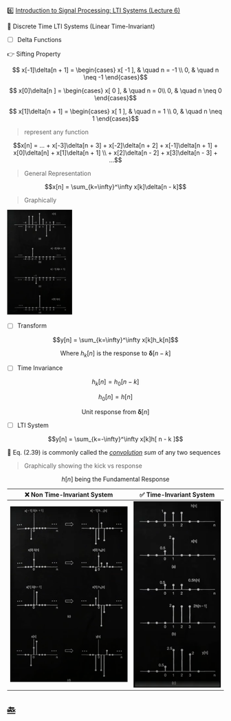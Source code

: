 :six: [Introduction to Signal Processing: LTI Systems (Lecture 6)](https://youtu.be/x5wtnbIQ0Lk)

:round_pushpin: Discrete Time LTI Systems (Linear Time-Invariant)

- [ ] Delta Functions

:point_right: Sifting Property 

```math
    x[-1]\delta[n + 1] =
      \begin{cases}
        x[ -1 ],   & \quad n = -1 \\
        0,         & \quad n \neq -1
      \end{cases}
```
```math
    x[0]\delta[n ] =
      \begin{cases}
        x[ 0 ],   & \quad n = 0\\
        0,        & \quad n \neq 0
      \end{cases}
```
```math
    x[1]\delta[n + 1] =
      \begin{cases}
        x[ 1 ],   & \quad n = 1 \\
        0,        & \quad n \neq 1
      \end{cases}
```

> represent any function

```math
x[n] = ... + x[-3]\delta[n + 3] + x[-2]\delta[n + 2] + x[-1]\delta[n + 1] + x[0]\delta[n] + x[1]\delta[n + 1] \\
            + x[2]\delta[n - 2] + x[3]\delta[n - 3] + ...
```

> General Representation

```math
x[n] = \sum_{k=\infty}^\infty x[k]\delta[n - k]
```

> Graphically

<img src=images/delta_function_graphically.png width='30%' height='30%' > </img>

- [ ] Transform

```math
y[n] = \sum_{k=\infty}^\infty x[k]h_k[n]
```

```math
\text{Where } h_k[n] \text{ is the response to } \boldsymbol{\delta}[ n - k]
```

- [ ] Time Invariance

```math
h_k[n] = h_0[ n - k ]
```

```math
h_0[n] = h[ n ]
```


```math
\text{Unit response from } \boldsymbol{\delta}[ n ]
```

- [ ] LTI System

```math
y[n] = \sum_{k=-\infty}^\infty x[k]h[ n - k ]
```

:green_book: Eq. (2.39) is commonly called the _[convolution](https://en.wikipedia.org/wiki/Convolution) sum_ of any two sequences


> Graphically showing the kick vs response

```math
h[ n ] \text{ being the Fundamental Response } 
```


| :x: Non Time-Invariant System | :white_check_mark: Time-Invariant System |
|-------------------------------|------------------------------------------------|
| <img src=images/lti-system-non-time-invariant.png width='' height='' > </img> | <img src=images/lti-system-time-invariant.png width='' height='' > </img> |
 
## [:back: ](../#round_pushpin-signal-processing-an-introduction)


